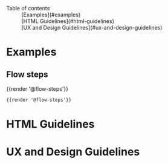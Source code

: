 <nav class="element-navigation">
  <dl class="element-navigation__list">
    <dt class="element-navigation__title">Table of contents</dt>
    <dd class="element-navigation__item">[Examples](#examples)</dd>
    <dd class="element-navigation__item">[HTML Guidelines](#html-guidelines)</dd>
    <dd class="element-navigation__item">[UX and Design Guidelines](#ux-and-design-guidelines)</dd>
  </dl>
</nav>

# Examples
## Flow steps
<div class="element-preview">
  <div class="element-preview__inner">{{render '@flow-steps'}}</div>
</div>

```html
{{render '@flow-steps'}}
```

# HTML Guidelines

# UX and Design Guidelines

